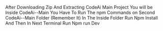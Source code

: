After Downloading Zip And Extracting CodeAi Main Project
You will be Inside CodeAi--Main 
You Have To Run The npm Commands on Second CodeAi--Main Folder (Remember It)
In The Inside Folder Run Npm Install
And Then In Next Terminal Run Npm run Dev
